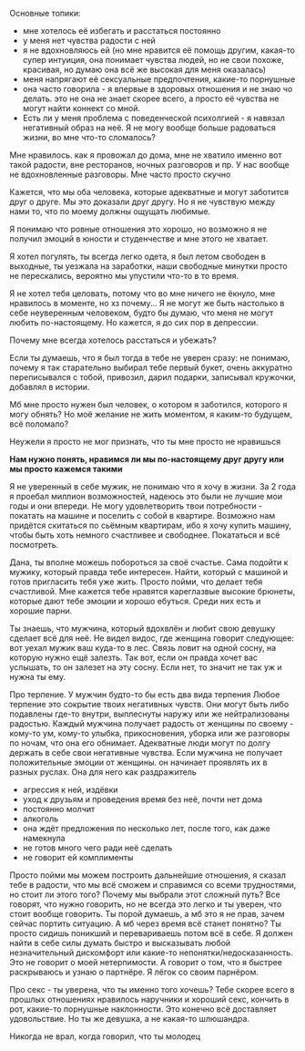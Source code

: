 
Основные топики: 
- мне хотелось её избегать и расстаться постоянно 
- у меня нет чувства радости с ней 
- я не вдохновляюсь ей (но мне нравится её помощь другим, какая-то супер интуиция, она понимает чувства людей, но не свои похоже, красивая, но думаю она всё же высокая для меня оказалась)
- меня напрягают её сексуальные предпочтения, какие-то порнушные
- она часто говорила - я впервые в здоровых отношения и не знаю чо делать. это не она не знает скорее всего, а просто её чувства не могут найти коннект со мной. 
- Есть ли у меня проблема с поведенческой психолгией - я навязал негативный образ на неё. Я не могу вообще больше радоваться жизни, во мне что-то сломалось? 

Мне нравилось. как я провожал до дома, мне не хватило именно вот такой радости, вне ресторанов, ночных разговоров и пр. У нас вообще не вдохновленные разговоры. Мне часто просто скучно 


Кажется, что мы оба человека, которые адекватные и могут заботится друг о друге. Мы это доказали друг другу. Но я не чувствую между нами то, что по моему должны ощущать любимые. 

Я понимаю что ровные отношения это хорошо, но возможно я не получил эмоций в юности и студенчестве и мне этого не хватает. 

Я хотел погулять, ты всегда легко одета, я был летом свободен в выходные, ты уезжала на заработки, наши свободные минутки просто не перескались, вероятно мы упустили что-то в то время. 

Я не хотел тебя целовать, потому что во мне ничего не ёкнуло, мне нравилось в моменте, но хз почему... Я не могут же быть настолько в себе неуверенным человеком, будто бы думаю, что меня не могут любить по-настоящему. Но кажется, я до сих пор в депрессии. 

Почему мне всегда хотелось расстаться и убежать?

Если ты думаешь, что я был тогда в тебе не уверен сразу: не понимаю, почему я так старательно выбирал тебе первый букет, очень аккуратно переписывался с тобой, привозил, дарил подарки, записывал кружочки, добавлял в истории.

Мб мне просто нужен был человек, о котором я заботился, которого я могу обнять? Но моё желание не жить моментом, я каким-то будущем, всё поломало?  
 
 
 Неужели я просто не мог признать, что ты мне просто не нравишься 


**Нам нужно понять, нравимся ли мы по-настоящему друг другу или мы просто кажемся такими**


Я не уверенный в себе мужик, не понимаю что я хочу в жизни. За 2 года я проебал миллион возможностей, надеюсь это были не лучшие мои годы и они впереди. 
Не могу удовлетворить твои потребности - покатать на машине и поселить с собой в квартире. Возможно нам придётся скитаться по сьёмным квартирам, ибо я хочу купить машину, чтобы быть хоть немного счастливее и свободнее. Покататься и всё посмотреть. 

Дана, ты вполне можешь побороться за своё счастье. Сама подойти к мужику, который правда тебе интересен. Найти, который с машиной и готов пригласить тебя уже жить. Просто пойми, что делает тебя счастливой. Мне кажется тебе нравятся кареглазвые высокие брюнеты, которые дают тебе эмоции и хорошо ебуться. Среди них есть и хорошие парни.

Ты знаешь, что мужчина, который вдохвлён и любит свою девушку сделает всё для неё. Не видел видос, где женщина говорит следующее: вот уехал мужик ваш куда-то в лес. Связь ловит на одной сосну, на которую нужно ещё залезть. Так вот, если он правда хочет вас услышать, то он залезет на эту сосну. Если нет, то значит не так уж и нужна ты ему. 

 Про терпение. У мужчин будто-то бы есть два вида терпения 
Любое терпение это сокрытие твоих негативных чувств. Они могут быть либо подавлены где-то внутри, выплеснуты наружу или же нейтрализованы радостью. Каждый мужчина получает радость от женщины по своему - кому-то ум, кому-то улыбка, прикосновения, уборка или же разговоры по ночам, что она его обнимает. Адекватные люди могут по долгу держать в себе свои негативные чувства. Если мужчина не получает положительные эмоции от женщины. он начинает проявлять их в разных руслах. Она для него как раздражитель
- агрессия к ней, издёвки 
- уход к друзьям и проведения время без неё, почти нет дома
- постоянно молчит
- алкоголь 
- она ждёт предложения по несколько лет, после того, как даже намекнула
- не готов много чего ради неё сделать 
- не говорит ей комплименты 


Просто пойми мы можем построить дальнейшие отношения, я сказал тебе в радости, что мы всё сможем и справимся со всеми трудностями, но стоит ли этого того? Почему мы выбрали этот сложный путь? Все говорят, что нужно говорить, но не всегда это легко и ты уверен, что стоит вообще говорить. Ты порой думаешь, а мб это я не прав, зачем сейчас портить ситуацию. А мб через время всё станет понятно? Ты просто сидишь поникший и перевариваешь потом всё в себе. Я должен найти в себе силы думать быстро и высказывать любой незначительный дискомфорт или какие-то непонятки/недосказанность. Это не говорит о моей нетерпимости. А говорит о том, что я быстрее раскрываюсь и узнаю о партнёре. Я лёгок со своим парнёром. 

Про секс - ты уверена, что ты именно того хочешь? Тебе скорее всего в прошлых отношениях нравилось наручники и хороший секс, кончить в рот, какие-то порнушные наклонности. Это конечно всё доставляет удовольствие. Но ты же девушка, а не какая-то шлюшандра. 










Никогда не врал, когда говорил, что ты молодец